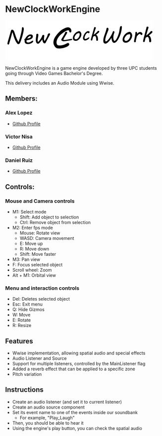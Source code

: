 ﻿# NewClockWorkEngine
 
![Group Logo](Group_Logo_and_Icon/Logo_BW_Basic.png)
 
NewClockWorkEngine is a game engine developed by three UPC students going through Video Games Bachelor's Degree.

This delivery includes an Audio Module using Wwise.


## Members:

### Alex Lopez
* [Github Profile](https://github.com/AlexLA99)

### Victor Nisa
* [Github Profile](https://github.com/victornisa)

### Daniel Ruiz
* [Github Profile](https://github.com/xsiro)


## Controls:

### Mouse and Camera controls
- M1: Select mode
	- Shift: Add object to selection
	- Ctrl: Remove object from selection
- M2: Enter fps mode
	- Mouse: Rotate view
	- WASD: Camera movement
	- E: Move up
	- R: Move down
	- Shift: Move faster
- M3: Pan view
- F: Focus selected object
- Scroll wheel: Zoom
- Alt + M1: Orbital view

### Menu and interaction controls
- Del: Deletes selected object
- Esc: Exit menu
- Q: Hide Gizmos
- W: Move
- E: Rotate
- R: Resize

## Features
- Wwise implementation, allowing spatial audio and special effects
- Audio Listener and Source
- Support for multiple listeners, controlled by the MainListener flag
- Added a reverb effect that can be applied to a specific zone
- Pitch variation

## Instructions
- Create an audio listener (and set it to current listener)
- Create an audio source component
- Set its event name to one of the events inside our soundbank
	- For example, "Play_Laugh"
- Then, you should be able to hear it
- Using the engine's play button, you can check the spatial audio
